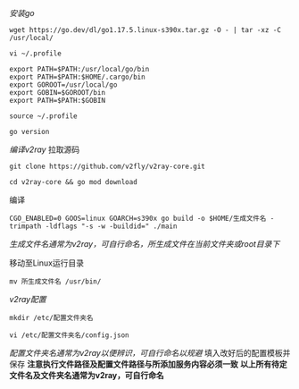 *安装go*
```
wget https://go.dev/dl/go1.17.5.linux-s390x.tar.gz -O - | tar -xz -C /usr/local/
```
```
vi ~/.profile
```
```
export PATH=$PATH:/usr/local/go/bin
export PATH=$PATH:$HOME/.cargo/bin
export GOROOT=/usr/local/go
export GOBIN=$GOROOT/bin
export PATH=$PATH:$GOBIN
```
```
source ~/.profile
```
```
go version
```
*编译v2ray*
拉取源码
```
git clone https://github.com/v2fly/v2ray-core.git
```
```
cd v2ray-core && go mod download
```
编译
```
CGO_ENABLED=0 GOOS=linux GOARCH=s390x go build -o $HOME/生成文件名 -trimpath -ldflags "-s -w -buildid=" ./main
```
_生成文件名通常为v2ray，可自行命名，所生成文件在当前文件夹或root目录下_

移动至Linux运行目录
```
mv 所生成文件名 /usr/bin/
```
*v2ray配置*
```
mkdir /etc/配置文件夹名
```
```
vi /etc/配置文件夹名/config.json
```
_配置文件夹名通常为v2ray以便辨识，可自行命名以规避_
填入改好后的配置模板并保存
**注意执行文件路径及配置文件路径与所添加服务内容必须一致**
**以上所有待定文件名及文件夹名通常为v2ray，可自行命名**
